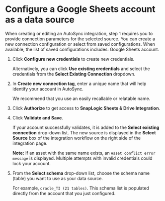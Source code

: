 # Configure a Google Sheets account as a data source

When creating or editing an AutoSync integration, step 1 requires you to provide connection parameters for the selected source. You can create a new connection configuration or select from saved configurations. When available, the list of saved configurations includes: Google Sheets account.

1.  Click **Configure new credentials** to create new credentials.

    Alternatively, you can click **Use existing credentials** and select the credentials from the **Select Existing Connection** dropdown.

2.  In **Create new connection tag**, enter a unique name that will help identify your account in AutoSync.

    We recommend that you use an easily recallable or relatable name.

3.  Click **Authorize** to get access to **SnapLogic Sheets & Drive Integration**.

4.  Click **Validate and Save**.

    If your account successfully validates, it is added to the **Select existing connection** drop-down list. The new source is displayed in the **Select Source** box of the integration workflow on the right side of the integration page.

    **Note:** If an asset with the same name exists, an `Asset conflict error message` is displayed. Multiple attempts with invalid credentials could lock your account.

5.  From the **Select schema** drop-down list, choose the schema name \(table\) you want to use as your data source.

    For example, `oracle_TI (21 tables)`. This schema list is populated directly from the account that you just configured.


